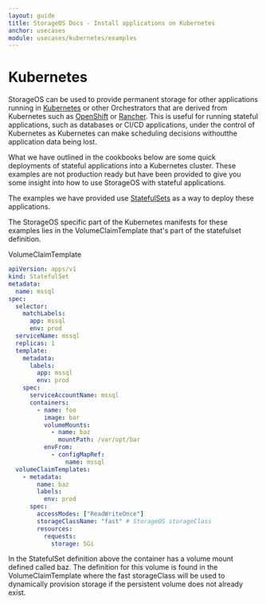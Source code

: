 ```yaml
---
layout: guide
title: StorageOS Docs - Install applications on Kubernetes
anchor: usecases
module: usecases/kubernetes/examples
---
```


# Kubernetes

StorageOS can be used to provide permanent storage for other applications
running in [Kubernetes](https://kubernetes.io) or other Orchestrators that are
derived from Kubernetes such as [OpenShift](https://openshift.com) or
[Rancher](https://rancher.com). This is useful for running stateful
applications, such as databases or CI/CD applications, under the control of
Kubernetes as Kubernetes can make scheduling decisions withoutthe application
data being lost.

What we have outlined in the cookbooks below are some quick deployments of
stateful applications into a Kubernetes cluster. These examples are not
production ready but have been provided to give you some insight into how to
use StorageOS with stateful applications.

The examples we have provided use [StatefulSets](https://kubernetes.io/docs/concepts/workloads/controllers/statefulset/)
as a way to deploy these applications.

The StorageOS specific part of the Kubernetes manifests for these examples lies
in the VolumeClaimTemplate that's part of the statefulset definition.

VolumeClaimTemplate

```yaml
apiVersion: apps/v1
kind: StatefulSet
metadata:
  name: mssql
spec:
  selector:
    matchLabels:
      app: mssql
      env: prod
  serviceName: mssql
  replicas: 1
  template:
    metadata:
      labels:
        app: mssql
        env: prod
    spec:
      serviceAccountName: mssql
      containers:
        - name: foo
          image: bar
          volumeMounts:
            - name: baz
              mountPath: /var/opt/bar
          envFrom:
            - configMapRef:
                name: mssql
  volumeClaimTemplates:
    - metadata:
        name: baz
        labels:
          env: prod
      spec:
        accessModes: ["ReadWriteOnce"]
        storageClassName: "fast" # StorageOS storageClass
        resources:
          requests:
            storage: 5Gi
```

In the StatefulSet definition above the container has a volume mount
defined called baz. The definition for this volume is found in the
VolumeClaimTemplate where the fast storageClass will be used to dynamically
provision storage if the persistent volume does not already exist.
